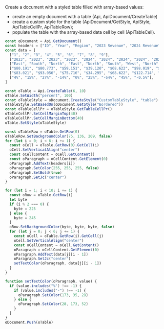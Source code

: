 Create a document with a styled table filled with array-based values:

- create an empty document with a table (Api, ApiDocument/CreateTable)
- create a custom style for the table (ApiDocument/GetStyle, ApiStyle, ApiTableCellPr, ApiTableRow);
- populate the table with the array-based data cell by cell (ApiTableCell).

```ts document-builder={"documentType": "word", "editorConfig": {"customization": {"zoom": 60}}}
const oDocument = Api.GetDocument()
const headers = ["ID", "Year", "Region", "2023 Revenue", "2024 Revenue", "% Change"]
const data = [
  ["1", "2", "3", "4", "5", "6", "7", "8", "9"],
  ["2023", "2023", "2023", "2023", "2024", "2024", "2024", "2024", "2024"],
  ["East", "South", "North", "East", "North", "South", "West", "North", "East"],
  ["$80.191", "$80.773", "$59.151", "$39.120", "$68.622", "$98.019", "$84.410", "$95.739", "92.511"],
  ["$83.021", "$93.056", "$75.716", "$34.295", "$68.622", "$122.714", "$30.670", "$138.856", "92.019"],
  ["4%", "15%", "27%", "-14%", "0%", "25%", "-64%", "45%", "-0.5%"],
]

const oTable = Api.CreateTable(6, 10)
oTable.SetWidth("percent", 100)
const oTableStyle = oDocument.CreateStyle("CustomTableStyle", "table")
oTableStyle.SetBasedOn(oDocument.GetStyle("Bordered"))
const oTableCellPr = oTableStyle.GetTableCellPr()
oTableCellPr.SetCellMarginTop(40)
oTableCellPr.SetCellMarginBottom(40)
oTable.SetStyle(oTableStyle)

const oTableRow = oTable.GetRow(0)
oTableRow.SetBackgroundColor(75, 136, 209, false)
for (let i = 0; i < 6; i += 1) {
  const oCell = oTable.GetRow(0).GetCell(i)
  oCell.SetVerticalAlign("center")
  const oCellContent = oCell.GetContent()
  const oParagraph = oCellContent.GetElement(0)
  oParagraph.AddText(headers[i])
  oParagraph.SetColor(255, 255, 255, false)
  oParagraph.SetBold(true)
  oParagraph.SetJc("center")
}

for (let i = 1; i < 10; i += 1) {
  const oRow = oTable.GetRow(i)
  let byte
  if (i % 2 === 0) {
    byte = 225
  } else {
    byte = 245
  }
  oRow.SetBackgroundColor(byte, byte, byte, false)
  for (let j = 0; j < 6; j += 1) {
    const oCell = oTable.GetRow(i).GetCell(j)
    oCell.SetVerticalAlign("center")
    const oCellContent = oCell.GetContent()
    oParagraph = oCellContent.GetElement(0)
    oParagraph.AddText(data[j][i - 1])
    oParagraph.SetJc("center")
    setTextColor(oParagraph, data[j][i - 1])
  }
}

function setTextColor(oParagraph, value) {
  if (value.includes("%") !== -1) {
    if (value.includes("-") !== -1) {
      oParagraph.SetColor(173, 35, 28)
    } else {
      oParagraph.SetColor(28, 173, 52)
    }
  }
}
oDocument.Push(oTable)
```
